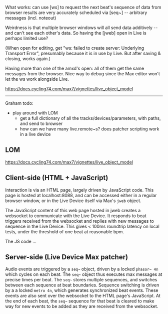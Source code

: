 
What works: can use [ws] to request the next beat's sequence of data from browser
results are very accurately scheduled via [seq~] -- arbitrary messages (incl. noteout)

Weirdness is that multiple browser windows will all send data additively -- and can't see each other's data. So having the [jweb] open in Live is perhaps limited use?

(When open for editing, get "ws: failed to create server: Underlying Transport Error", presumably because it is in use by Live. But after saving & closing, works again.)

Having more than one of the amxd's open: all of them get the same messages from the browser. Nice way to debug since the Max editor won't let the ws work alongside Live.

https://docs.cycling74.com/max7/vignettes/live_object_model

------

Graham todo:

- play around with LOM
	- get a full dictionary of all the tracks/devices/parameters, with paths, and send to browser
	- how can we have many live.remote~s? does patcher scripting work in a live device

## LOM

https://docs.cycling74.com/max7/vignettes/live_object_model

## Client-side (HTML + JavaScript)

Interaction is via an HTML page, largely driven by JavaScript code. This page is hosted at localhost:8088, and can be accessed either in a regular browser window, or in the Live Device itself via Max's ```jweb``` object. 

The JavaScript content of this web page hosted in jweb creates a websocket to communicate with the Live Device. It responds to beat triggers received from the websocket and replies with new messages to sequence in the Live Device. This gives < 100ms roundtrip latency on local tests, under the threshold of one beat at reasonable bpm.

The JS code ... 

## Server-side (Live Device Max patcher)

Audio events are triggered by a ```seq~``` object, driven by a locked ```phasor~ 4n``` which cycles on each beat. The ```seq~``` object thus executes max messages at precise times per beat. The ```seq~``` stores multiple sequences, and switches between each sequence at beat boundaries. Sequence switching is driven by a a locked ```metro 4n```, which generates synchronized beat events. These events are also sent over the websocket to the HTML page's JavaScript. At the end of each beat, the ```seq~``` sequence for that beat is cleared to make way for new events to be added as they are received from the websocket.